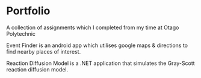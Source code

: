 # Portfolio
A collection of assignments which I completed from my time at Otago Polytechnic

Event Finder is an android app which utilises google maps & directions to find nearby places of interest.

Reaction Diffusion Model is a .NET application that simulates the Gray-Scott reaction diffusion model.
